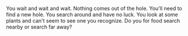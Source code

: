 You wait and wait and wait. Nothing comes out of the hole. You'll need to find a
new hole. You search around and have no luck. You look at some plants and can't
seem to see one you recognize. Do you for food search nearby or search far away?
